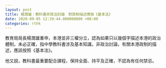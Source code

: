 ```yaml
---
layout: post
title: 楊潤雄：教科書非政治討論　對政制描述應按《基本法》
date: 2020-09-05 12:29:44.000000000 +08:00
categories: rthk
---
```


教育局局長楊潤雄重申，本港並非三權分立，認為如果只以幾個字描述本港的政治體制，未必正確，指中學教科書涉及基本知識，非政治討論，有關本港政制的描述，應該按照《基本法》。

他又說，教科書最重要配合課程，保持全面、持平及正確，不認為有任何禁忌。
